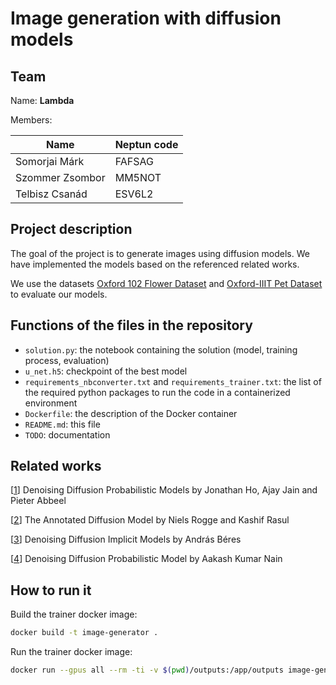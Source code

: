 # Image generation with diffusion models

## Team

Name: **Lambda**

Members:

| Name            | Neptun code |
|-----------------|-------------|
| Somorjai Márk   | FAFSAG      |
| Szommer Zsombor | MM5NOT      |
| Telbisz Csanád  | ESV6L2      |

## Project description

The goal of the project is to generate images using diffusion models. We have implemented the models based on the referenced related works.

We use the datasets [Oxford 102 Flower Dataset](https://www.robots.ox.ac.uk/~vgg/data/flowers/102/) and [Oxford-IIIT Pet Dataset](https://www.robots.ox.ac.uk/~vgg/data/pets/) to evaluate our models.

## Functions of the files in the repository

- `solution.py`: the notebook containing the solution (model, training process, evaluation)
- `u_net.h5`: checkpoint of the best model
- `requirements_nbconverter.txt` and `requirements_trainer.txt`: the list of the required python packages to run the code in a containerized environment
- `Dockerfile`: the description of the Docker container
- `README.md`: this file
- `TODO`: documentation

## Related works

[[1](https://arxiv.org/abs/2006.11239)] Denoising Diffusion Probabilistic Models by Jonathan Ho, Ajay Jain and Pieter Abbeel

[[2](https://huggingface.co/blog/annotated-diffusion)] The Annotated Diffusion Model by Niels Rogge and Kashif Rasul

[[3](https://keras.io/examples/generative/ddim/)] Denoising Diffusion Implicit Models by András Béres

[[4](https://keras.io/examples/generative/ddpm/)] Denoising Diffusion Probabilistic Model by Aakash Kumar Nain

## How to run it

Build the trainer docker image:
```bash
docker build -t image-generator .
```

Run the trainer docker image:
```bash
docker run --gpus all --rm -ti -v $(pwd)/outputs:/app/outputs image-generator
```
